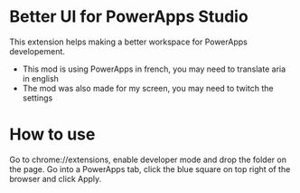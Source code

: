 # Better UI for PowerApps Studio

This extension helps making a better workspace for PowerApps developement.

- This mod is using PowerApps in french, you may need to translate aria in english
- The mod was also made for my screen, you may need to twitch the settings

# How to use

Go to chrome://extensions, enable developer mode and drop the folder on the page.
Go into a PowerApps tab, click the blue square on top right of the browser and click Apply.
